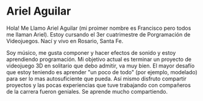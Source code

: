 # Ariel Aguilar

Hola!
Me Llamo Ariel Aguilar (mi proimer nombre es Francisco pero todos me llaman Ariel).
Estoy cursando el 3er cuatrimestre de Porgramación de Videojuegos.
Nací y vivo en Rosario, Santa Fe.

Soy músico, me gusta componer y hacer efectos de sonido y estoy aprendiendo programación.
Mi objetivo actual es terminar un proyecto de videojuego 3D en solitario que debo admitir, va muy bien. El mayor desafío que estoy teniendo es aprender "un poco de todo" (por ejemplo, modelado) para ser lo mas autosuficiente que pueda.
Así mismo disfruto compartir proyectos y las pocas experiencias que tuve trabajando con compañeros de la carrera fueron geniales. Se aprende mucho compartiendo.
